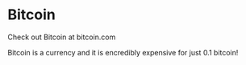 # Bitcoin
Check out Bitcoin at bitcoin.com


Bitcoin is a currency and it is encredibly expensive for just 0.1 bitcoin!
